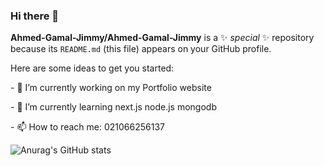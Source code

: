 ### Hi there 👋


**Ahmed-Gamal-Jimmy/Ahmed-Gamal-Jimmy** is a ✨ _special_ ✨ repository because its `README.md` (this file) appears on your GitHub profile.

Here are some ideas to get you started:

<p>- 🔭 I’m currently working on my Portfolio website</p>
<p>- 🌱 I’m currently learning next.js node.js mongodb</p>
<p>- 📫 How to reach me: 021066256137</p>


![Anurag's GitHub stats](https://github-readme-stats.vercel.app/api?Ahmed-Gamal-Jimmy=anuraghazra&show_icons=true&theme=radical)
